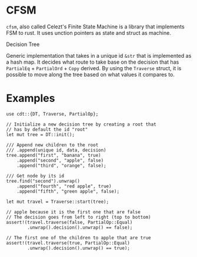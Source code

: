 # CFSM

`cfsm`, also called Celezt's Finite State Machine is a
library that implements FSM to rust.
It uses unction pointers as state and struct as machine.

Decision Tree

Generic implementation that takes in a unique id `&str` that is implemented as
a hash map. It decides what route to take base on the decision that has `PartialEq` +
`PartialOrd` + `Copy` derived. By using the `Traverse` struct, it is possible to move
along the tree based on what values it compares to.

# Examples

```
use cdt::{DT, Traverse, PartialOp};

// Initialize a new decision tree by creating a root that
// has by default the id "root"
let mut tree = DT::init();

/// Append new children to the root
/// .append(unique id, data, decision)
tree.append("first", "banana", true)
    .append("second", "apple", false)
    .append("third", "orange", false);

/// Get node by its id
tree.find("second").unwrap()
    .append("fourth", "red apple", true)
    .append("fifth", "green apple", false);

let mut travel = Traverse::start(tree);

// apple because it is the first one that are false
// The decision goes from left to right (top to bottom)
assert!(travel.traverse(false, PartialOp::Equal)
        .unwrap().decision().unwrap() == false);

// The first one of the children to apple that are true
assert!(travel.traverse(true, PartialOp::Equal)
        .unwrap().decision().unwrap() == true);
```
